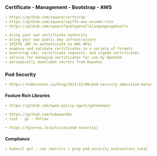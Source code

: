### Certificate - Management - Bootstrap - AWS
```yaml
- https://github.com/square/certstrap
- https://github.com/square/spiffe-aws-assume-role
- https://github.com/square?q=&type=all&language=go&sort=

- bring your own certificate authority
- bring your own public key infrastructure
- SPIFFE JWT to authenticate to AWS APIs
- examine and validate certificates in a variety of formats
- bootstrap CAs, certificate requests, and signed certificates
- service for managing certificates for use by OpenSSH
- periodically downloads secrets from Keywhiz
```

### Pod Security
```yaml
- https://kubernetes.io/blog/2021/12/09/pod-security-admission-beta/
```

#### Feature Rich Libraries
```yaml
- https://github.com/open-policy-agent/gatekeeper

- https://github.com/kubewarden
- rust - go - fellow

- https://kyverno.io/policies/pod-security/
```

#### Compliance
```yaml
- kubectl get --raw /metrics | grep pod_security_evaluations_total
```
